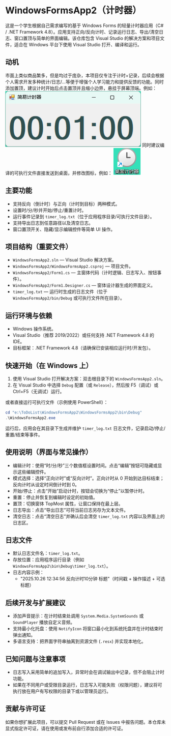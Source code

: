 # WindowsFormsApp2（计时器）

这是一个学生根据自己需求编写的基于 Windows Forms 的轻量计时器应用（C# / .NET Framework 4.8）。应用支持正向/反向计时、记录运行日志、导出/清空日志、窗口置顶与简单的界面编辑。该仓库包含 Visual Studio 的解决方案和项目文件，适合在 Windows 平台下使用 Visual Studio 打开、编译和运行。

## 动机
市面上类似商品繁多，但是均过于庞杂，本项目仅专注于计时+记录，后续会根据个人需求开发多种统计/日志/...等便于增强个人学习能力和提供反馈的功能。同时添加置顶，建议计时开始后点击置顶并且缩小边界，悬挂于屏幕顶端。例如：
![](pic/small.png)
同时建议编译的可执行文件直接发送到桌面，并修改图标，例如：
![](pic/icon.png)
## 主要功能
- 支持反向（倒计时）与正向（计时到目标）两种模式。
- 设置时/分/秒并开始/停止/重置计时。
- 运行事件记录到 `timer_log.txt`（位于应用程序目录/可执行文件目录）。
- 支持导出日志到任意路径以及清空日志。
- 窗口置顶开关、隐藏/显示编辑控件等简单 UI 操作。

## 项目结构（重要文件）
- `WindowsFormsApp2.sln` — Visual Studio 解决方案。
- `WindowsFormsApp2/WindowsFormsApp2.csproj` — 项目文件。
- `WindowsFormsApp2/Form1.cs` — 主窗体代码（计时逻辑、日志写入、按钮事件）。
- `WindowsFormsApp2/Form1.Designer.cs` — 窗体设计器生成的界面定义。
- `timer_log.txt` — 运行时生成的日志文件（位于 `WindowsFormsApp2/bin/Debug` 或可执行文件所在目录）。

## 运行环境与依赖
- Windows 操作系统。
- Visual Studio（推荐 2019/2022）或任何支持 .NET Framework 4.8 的 IDE。
- 目标框架：.NET Framework 4.8（请确保已安装相应运行时/开发包）。

## 快速开始（在 Windows 上）

1. 使用 Visual Studio 打开解决方案：双击根目录下的 `WindowsFormsApp2.sln`。
2. 在 Visual Studio 中选择 `Debug` 配置（或 `Release`），然后按 F5（调试）或 Ctrl+F5（无调试）运行。

或者直接运行可执行文件（示例使用 PowerShell）：

```powershell
cd "e:\ToDoList\WindowsFormsApp2\WindowsFormsApp2\bin\Debug"
.\WindowsFormsApp2.exe
```

运行后，应用会在其目录下生成并维护 `timer_log.txt` 日志文件，记录启动/停止/重置/结束等事件。

## 使用说明（界面与常见操作）
- 编辑计时：使用“时/分/秒”三个数值框设置时间。点击“编辑”按钮可隐藏或显示这些编辑控件。
- 模式选择：选择“正向计时”或“反向计时”。正向计时从 0 开始到达目标结束；反向计时从设定时间倒计时到 0。
- 开始/停止：点击“开始”启动计时，按钮会切换为“停止”以暂停计时。
- 重置：停止并恢复到编辑时设定的初始值。
- 置顶：切换窗体 TopMost 属性，让窗口保持在最上层。
- 日志导出：点击“导出日志”可将当前日志另存为文本文件。
- 清空日志：点击“清空日志”并确认后会清空 `timer_log.txt` 内容以及界面上的日志区。

## 日志文件
- 默认日志文件名：`timer_log.txt`。
- 存放位置：应用程序运行目录（例如 `WindowsFormsApp2\bin\Debug\timer_log.txt`）。
- 日志内容示例：
	- "2025.10.26 12:34:56 反向计时10分钟 标题"（时间戳 + 操作描述 + 可选标题）

## 后续开发与扩展建议
- 添加声音提示：在计时结束处调用 `System.Media.SystemSounds` 或 `SoundPlayer` 播放自定义音频。
- 支持最小化托盘：使用 `NotifyIcon` 将窗口最小化到系统托盘并在计时结束时弹出通知。
- 多语言支持：把界面字符串抽离到资源文件 (`.resx`) 并实现本地化。

## 已知问题与注意事项
- 日志写入采用简单的追加写入，异常时会在调试输出中记录，但不会阻止计时功能。
- 如果在不同用户或受限目录运行，日志写入可能失败（权限问题），建议将可执行放在用户有写权限的目录下或以管理员运行。

## 贡献与许可证
如果你想扩展此项目，可以提交 Pull Request 或在 Issues 中报告问题。本仓库未显式指定许可证，请在使用或发布前自行添加合适的许可证。

